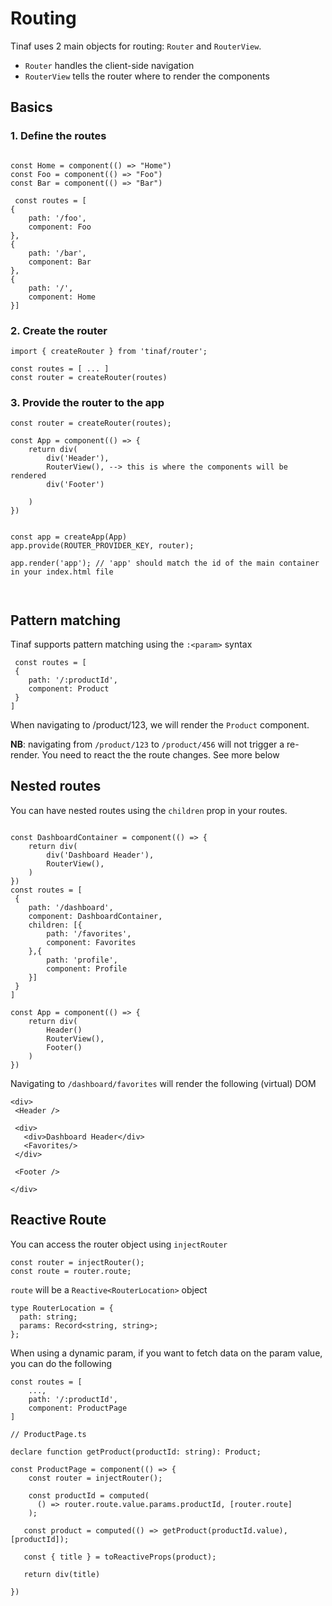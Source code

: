 # Routing

Tinaf uses 2 main objects for routing: `Router` and `RouterView`.

- `Router` handles the client-side navigation
- `RouterView` tells the router where to render the components

## Basics

### 1. Define the routes

```

const Home = component(() => "Home")
const Foo = component(() => "Foo")
const Bar = component(() => "Bar")

 const routes = [
{
    path: '/foo',
    component: Foo
},
{
    path: '/bar',
    component: Bar
},
{
    path: '/',
    component: Home
}]
```

### 2. Create the router 

```
import { createRouter } from 'tinaf/router';

const routes = [ ... ]
const router = createRouter(routes)
```

### 3. Provide the router to the app

```
const router = createRouter(routes);

const App = component(() => {
    return div(
        div('Header'),
        RouterView(), --> this is where the components will be rendered
        div('Footer')

    )
})


const app = createApp(App)
app.provide(ROUTER_PROVIDER_KEY, router);

app.render('app'); // 'app' should match the id of the main container in your index.html file



```

## Pattern matching

Tinaf supports pattern matching using the `:<param>` syntax

```
 const routes = [
 {
    path: '/:productId',
    component: Product
 }
]
```

When navigating to /product/123, we will render the `Product` component.

**NB**: navigating from `/product/123` to `/product/456` will not trigger a re-render. You need to react the the route changes. See more below

## Nested routes

You can have nested routes using the `children` prop in your routes.

```

const DashboardContainer = component(() => {
    return div(
        div('Dashboard Header'),
        RouterView(),
    )
})
const routes = [
 {
    path: '/dashboard',
    component: DashboardContainer,
    children: [{
        path: '/favorites',
        component: Favorites
    },{
        path: 'profile',
        component: Profile
    }]
 }
]

const App = component(() => {
    return div(
        Header()
        RouterView(),
        Footer()
    )
})
```

Navigating to `/dashboard/favorites` will render the following (virtual) DOM

```
<div>
 <Header />

 <div>
   <div>Dashboard Header</div>
   <Favorites/>
 </div>

 <Footer />

</div>
```

## Reactive Route

You can access the router object using `injectRouter`

```
const router = injectRouter();
const route = router.route;
```

`route` will be a `Reactive<RouterLocation>` object

```
type RouterLocation = {
  path: string;
  params: Record<string, string>;
};
```

When using a dynamic param, if you want to fetch data on the param value, you can do the following

```
const routes = [
    ...,
    path: '/:productId',
    component: ProductPage
]

// ProductPage.ts

declare function getProduct(productId: string): Product;

const ProductPage = component(() => {
    const router = injectRouter();

    const productId = computed(
      () => router.route.value.params.productId, [router.route]
    );

   const product = computed(() => getProduct(productId.value), [productId]);

   const { title } = toReactiveProps(product);

   return div(title)

})
```
